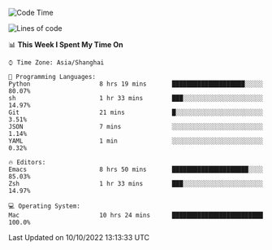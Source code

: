 <!--START_SECTION:waka-->
![Code Time](http://img.shields.io/badge/Code%20Time-907%20hrs%203%20mins-blue)

![Lines of code](https://img.shields.io/badge/From%20Hello%20World%20I%27ve%20Written-22%20Thousand%20lines%20of%20code-blue)

📊 **This Week I Spent My Time On** 

```text
⌚︎ Time Zone: Asia/Shanghai

💬 Programming Languages: 
Python                   8 hrs 19 mins       ████████████████████░░░░░   80.07% 
sh                       1 hr 33 mins        ███░░░░░░░░░░░░░░░░░░░░░░   14.97% 
Git                      21 mins             █░░░░░░░░░░░░░░░░░░░░░░░░   3.51% 
JSON                     7 mins              ░░░░░░░░░░░░░░░░░░░░░░░░░   1.14% 
YAML                     1 min               ░░░░░░░░░░░░░░░░░░░░░░░░░   0.32%

🔥 Editors: 
Emacs                    8 hrs 50 mins       █████████████████████░░░░   85.03% 
Zsh                      1 hr 33 mins        ███░░░░░░░░░░░░░░░░░░░░░░   14.97%

💻 Operating System: 
Mac                      10 hrs 24 mins      █████████████████████████   100.0%

```


 Last Updated on 10/10/2022 13:13:33 UTC
<!--END_SECTION:waka-->
